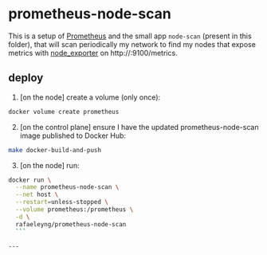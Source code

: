 # prometheus-node-scan

This is a setup of [Prometheus](https://prometheus.io/) and the small app `node-scan` (present in this folder), that will scan periodically my network to find my nodes that expose metrics with [node_exporter](https://github.com/prometheus/node_exporter) on http://<host>:9100/metrics.

## deploy

1. [on the node] create a volume (only once):
  ```sh
  docker volume create prometheus
  ```

2. [on the control plane] ensure I have the updated prometheus-node-scan image published to Docker Hub:
  ```sh
  make docker-build-and-push
  ```

3. [on the node] run:
  ```sh
  docker run \
    --name prometheus-node-scan \
    --net host \
    --restart=unless-stopped \
    --volume prometheus:/prometheus \
    -d \
    rafaeleyng/prometheus-node-scan
    ```

---
